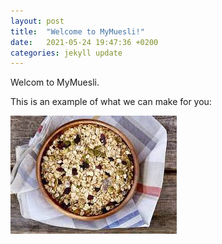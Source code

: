 ```yaml
---
layout: post
title:  "Welcome to MyMuesli!"
date:   2021-05-24 19:47:36 +0200
categories: jekyll update
---
```

Welcom to MyMuesli. 

This is an example of what we can make for you:

![a muesli image](/assets/amuesli.jpg)